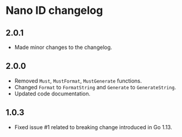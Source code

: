 # Nano ID changelog

## 2.0.1

* Made minor changes to the changelog.

## 2.0.0

* Removed `Must`, `MustFormat`, `MustGenerate` functions.
* Changed `Format` to `FormatString` and `Generate` to `GenerateString`.
* Updated code documentation.

## 1.0.3

* Fixed issue #1 related to breaking change introduced in Go 1.13.
